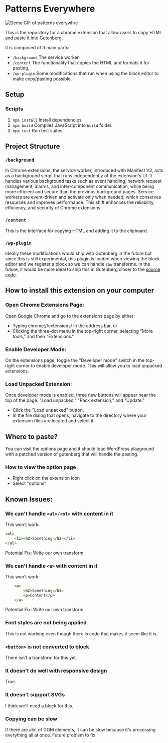 # Patterns Everywhere


![Demo GIF of patterns everywhre](https://github.com/StevenDufresne/patterns-everywhere)

This is the repository for a chrome extension that allow users to copy HTML and paste it into Gutenberg. 

It is composed of 3 main parts:
- `/background` The service worker.
- `/content` The functionality that copies the HTML and formats it for pasting.
- `/wp-plugin` Some modifications that run when using the block editor to make copy/pasting possible.


## Setup
### Scripts
1. `npm install` Install dependencies.
1. `npm build` Compiles JavaScript into `build` folder.
1. `npm test` Run test suites.

## Project Structure
### `/background`

In Chrome extensions, the service worker, introduced with Manifest V3, acts as a background script that runs independently of the extension's UI. It handles various background tasks such as event handling, network request management, alarms, and inter-component communication, while being more efficient and secure than the previous background pages. Service workers are event-driven and activate only when needed, which conserves resources and improves performance. This shift enhances the reliability, efficiency, and security of Chrome extensions.
 
### `/content`

This is the Interface for copying HTML and adding it to the clipboard.

### `/wp-plugin`

Ideally these modifications would ship with Gutenberg in the future but since this is still experimental, this plugin is loaded when viewing the block editor and we register a block so we can handle `raw` transforms. In the future, it would be more ideal to ship this in Gutenberg closer to the [source code](https://github.com/WordPress/gutenberg/tree/1240294d1c81bf50bd9383b7f1973cc16fa13a4a/packages/blocks/src/api/raw-handling).

## How to install this extension on your computer
### Open Chrome Extensions Page:
Open Google Chrome and go to the extensions page by either:

- Typing chrome://extensions/ in the address bar, or
- Clicking the three-dot menu in the top-right corner, selecting "More tools," and then "Extensions."

### Enable Developer Mode:

On the extensions page, toggle the "Developer mode" switch in the top-right corner to enable developer mode. This will allow you to load unpacked extensions.

### Load Unpacked Extension:

Once developer mode is enabled, three new buttons will appear near the top of the page: "Load unpacked," "Pack extension," and "Update."

- Click the "Load unpacked" button.
- In the file dialog that opens, navigate to the directory where your extension files are located and select it.

## Where to paste?

You can visit the options page and it should load WordPress playground with a patched version of gutenberg that will handle the pasting.

### How to view the option page
- Right click on the extension icon
- Select "options"

## Known Issues:

### We can't handle `<ul>/<ol>` with content in it

This won't work:

```html
<ul>
    <li><h2>Something</h2></li>
</ul>    

```

Potential Fix: Write our own transform

### We can't handle `<a>` with content in it

This won't work:

```html
    <a>
        <h2>Something</h2>
        <p>Content</p>
    </a>    

```

Potential Fix: Write our own transform.

### Font styles are not being applied

This is not working even though there is code that makes it seem like it is.

### `<button>` is not converted to block

There isn't a transform for this yet.

### It doesn't do well with responsive design

True.

### It doesn't support SVGs

I think we'll need a block for this.

### Copying can be slow

If there are alot of DOM elements, it can be slow because it's processing everything all at once. Future problem to fix.

